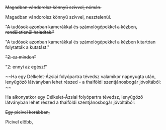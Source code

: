~~Magadban vándorolsz könnyű szívvel, némán.~~

  Magadban vándorolsz könnyű szívvel, nesztelenül. 
  
~~"A tudósok azonban kamerákkal és számológépekkel a kézben, rendületlenül haladtak."~~
  
  "A tudósok azonban kamerákkal és számológépekkel a kézben kitartóan folytatták a kutatást."

~~"2: ez minden"~~
  
  "2: ennyi az egész!"

~~Ha egy Délkelet-Ázsiai folyópartra tévedsz valamikor napnyugta után, lenyűgöző látványban lehet részed - a thaiföldi szentjánosbogár jóvoltából: ~~

Ha alkonyatkor egy Délkelet-Ázsiai folyópartra tévedsz, lenyűgöző látványban lehet részed a thaiföldi szentjánosbogár jóvoltából: 

~~Egy picivel korábban,~~

Picivel előbb,


